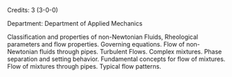 Credits: 3 (3-0-0)

Department: Department of Applied Mechanics

Classification and properties of non-Newtonian Fluids, Rheological parameters and flow properties. Governing equations. Flow of non- Newtonian fluids through pipes. Turbulent Flows. Complex mixtures. Phase separation and setting behavior. Fundamental concepts for flow of mixtures. Flow of mixtures through pipes. Typical flow patterns.